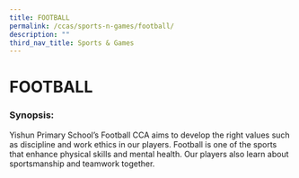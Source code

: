```yaml
---
title: FOOTBALL
permalink: /ccas/sports-n-games/football/
description: ""
third_nav_title: Sports & Games
---
```

# FOOTBALL

### Synopsis:  

Yishun Primary School’s Football CCA aims to develop the right values such as discipline and work ethics in our players. Football is one of the sports that enhance physical skills and mental health. Our players also learn about sportsmanship and teamwork together.
